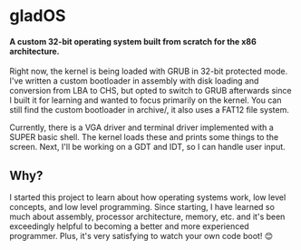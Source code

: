 # gladOS
#### A custom 32-bit operating system built from scratch for the x86 architecture.
Right now, the kernel is being loaded with GRUB in 32-bit protected mode. I've written a custom bootloader in assembly with disk loading and conversion from LBA to CHS, but opted to switch to GRUB afterwards since I built it for learning and wanted to focus primarily on the kernel. You can still find the custom bootloader in archive/, it also uses a FAT12 file system.

Currently, there is a VGA driver and terminal driver implemented with a SUPER basic shell. The kernel loads these and prints some things to the screen. Next, I'll be working on a GDT and IDT, so I can handle user input.
## Why?
I started this project to learn about how operating systems work, low level concepts, and low level programming. Since starting, I have learned so much about assembly, processor architecture, memory, etc. and it's been exceedingly helpful to becoming a better and more experienced programmer. Plus, it's very satisfying to watch your own code boot! 😊
